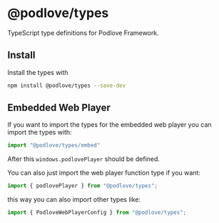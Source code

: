 # @podlove/types

TypeScript type definitions for Podlove Framework.

## Install

Install the types with

```bash
npm install @podlove/types --save-dev
```

## Embedded Web Player
If you want to import the types for the embedded web player you can import the types with:

```ts
import "@podlove/types/embed"
```

After this `windows.podlovePlayer` should be defined.

You can also just import the web player function type if you want:

```ts
import { podlovePlayer } from "@podlove/types";
```

this way you can also import other types like:

```ts
import { PodloveWebPlayerConfig } from "@podlove/types";
